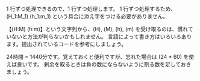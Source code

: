 1 行ずつ処理できるので、1 行ずつ処理します。
1 行ずつ処理するため、 \(H_1:M_1\) \(h_1:m_1\) という具合に添え字をつける必要がありません。

【\(H:M\) \(h:m\)】という文字列から、\(H\), \(M\), \(h\), \(m\) を受け取るのは、慣れていないと方法が判らないかもしれません。
言語によって書き方はいろいろあります。提出されているコードを参考にしましょう。

24時間 = 1440分です。覚えておくと便利ですが、忘れた場合は (24 * 60) を使えば良いです。
剰余を取るときは負の数にならないように割る数を足しておきましょう。